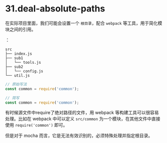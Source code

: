 # 31.deal-absolute-paths

在实际项目里面，我们可能会设置一个 `根目录`，配合 `webpack` 等工具，用于简化模块之间的引用。

：

```text
src
├── index.js
├── sub1
│   └── tools.js
├── sub2
│   └── config.js
└── util.js
```


```js
// 原始写法
const common = require('common');

// 简写
const common = require('common');
```

有时候源文件中require了绝对路径的文件，用 webpack 等构建工具可以很容易处理。比如在 webpack 中可以定义 `src/common` 为一个模块，在其他文件中直接使用 `require('common')` 即可。

但是对于 mocha 而言，它是无法有效识别的，必须特殊处理并指定根目录。
